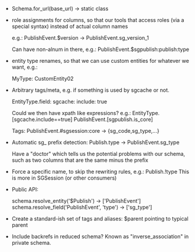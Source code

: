 
- Schema.for_url(base_url) -> static class



- role assignments for columns, so that our tools that
  access roles (via a special syntax) instead of actual column names

  e.g.: PublishEvent.$version -> PublishEvent.sg_version_1

  Can have non-alnum in there, e.g.: PublishEvent.$sgpublish:publish:type

- entity type renames, so that we can use custom entities for
  whatever we want, e.g.:

  MyType: CustomEntity02

- Arbitrary tags/meta, e.g. if something is used by sgcache or not.
  
  EntityType.field: sgcache: include: true

  Could we then have xpath like expressions?
  e.g.: EntityType.[sgcache.include==true]
        PublishEvent.[sgpublish.is_core]

  Tags: PublishEvent.#sgsession:core -> {sg_code,sg_type,...}

- Automatic sg_ prefix detection:
  Publish.type -> PublishEvent.sg_type

  Have a "doctor" which tells us the potential problems with our schema,
  such as two columns that are the same minus the prefix

- Force a specific name, to skip the rewriting rules, e.g.: Publish.!type
  This is more in SGSession (or other consumers)


- Public API:

    schema.resolve_entity('$Publish') -> ['PublishEvent']
    schema.resolve_field('PublishEvent', 'type') -> ['sg_type']

- Create a standard-ish set of tags and aliases:
    $parent pointing to typical parent

- Include backrefs in reduced schema? Known as "inverse_association" in private
  schema.























